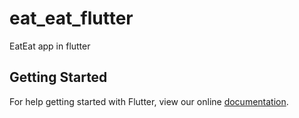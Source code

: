 # eat_eat_flutter

EatEat app in flutter

## Getting Started

For help getting started with Flutter, view our online
[documentation](https://flutter.io/).
